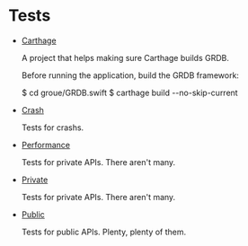 Tests
=====

- [Carthage](Carthage)
    
    A project that helps making sure Carthage builds GRDB.
    
    Before running the application, build the GRDB framework:
    
    $ cd groue/GRDB.swift
    $ carthage build --no-skip-current

- [Crash](Crash)

    Tests for crashs.

- [Performance](Performance)
    
    Tests for private APIs. There aren't many.

- [Private](Private)
    
    Tests for private APIs. There aren't many.

- [Public](Public)
    
    Tests for public APIs. Plenty, plenty of them.
